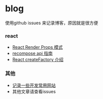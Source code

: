 # blog

使用github issues 来记录博客，原因就是很方便

### react
* [React Render Props 模式](https://github.com/monsterooo/blog/issues/17)
* [recompose api 指南](https://github.com/monsterooo/blog/issues?utf8=%E2%9C%93&q=recompose)
* [React createFactory 介绍](https://github.com/monsterooo/blog/issues/6)

### 其他
* [记录一些开发常用网站](https://github.com/monsterooo/blog/issues/3)
* 其他文章请查看issues
